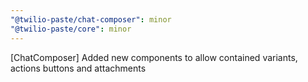 ```yaml
---
"@twilio-paste/chat-composer": minor
"@twilio-paste/core": minor
---
```


[ChatComposer] Added new components to allow contained variants, actions buttons and attachments
